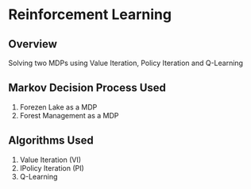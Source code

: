 # Reinforcement Learning

## Overview
Solving two MDPs using Value Iteration, Policy Iteration and Q-Learning

## Markov Decision Process Used
1) Forezen Lake as a MDP
2) Forest Management as a MDP


## Algorithms Used
1) Value Iteration (VI)
2) IPolicy Iteration (PI)
3) Q-Learning

